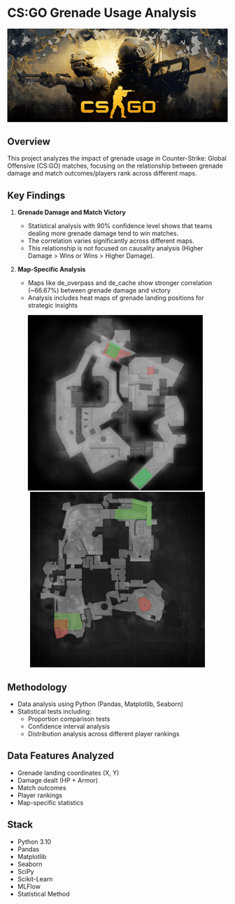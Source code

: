 # CS:GO Grenade Usage Analysis

![CSGO Banner](docs/csgo.png)

## Overview
This project analyzes the impact of grenade usage in Counter-Strike: Global Offensive (CS:GO) matches, focusing on the relationship between grenade damage and match outcomes/players rank across different maps.

## Key Findings

1. **Grenade Damage and Match Victory**
   - Statistical analysis with 90% confidence level shows that teams dealing more grenade damage tend to win matches.
   - The correlation varies significantly across different maps.
   - This relationship is not focused on causality analysis (Higher Damage > Wins or Wins > Higher Damage).

2. **Map-Specific Analysis**
   - Maps like de_overpass and de_cache show stronger correlation (~66.67%) between grenade damage and victory
   - Analysis includes heat maps of grenade landing positions for strategic insights

<p align="center">
  <img src="docs/de_overpass.png" width="400" alt="Overpass Analysis" style="margin-right: 10px;"/>
  <img src="docs/de_cbble.png" width="400" alt="Cache Analysis"/>
</p>

## Methodology
- Data analysis using Python (Pandas, Matplotlib, Seaborn)
- Statistical tests including:
  - Proportion comparison tests
  - Confidence interval analysis
  - Distribution analysis across different player rankings

## Data Features Analyzed
- Grenade landing coordinates (X, Y)
- Damage dealt (HP + Armor)
- Match outcomes
- Player rankings
- Map-specific statistics

## Stack
- Python 3.10
- Pandas
- Matplotlib
- Seaborn
- SciPy
- Scikit-Learn
- MLFlow
- Statistical Method
